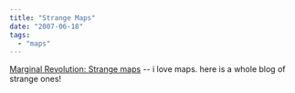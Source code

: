 ```yaml
---
title: "Strange Maps"
date: "2007-06-18"
tags: 
  - "maps"
---
```


[Marginal Revolution: Strange maps](http://www.marginalrevolution.com/marginalrevolution/2007/06/strange_maps.html "Marginal Revolution: Strange maps") -- i love maps. here is a whole blog of strange ones!
